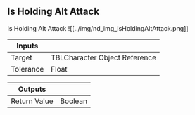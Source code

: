 ## Is Holding Alt Attack
Is Holding Alt Attack
![[../img/nd_img_IsHoldingAltAttack.png]]

|Inputs||
|--|--|
| Target | TBLCharacter Object Reference |
| Tolerance | Float |

|Outputs||
|--|--|
| Return Value | Boolean |
